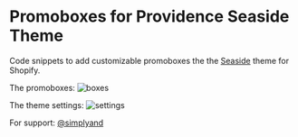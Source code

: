 Promoboxes for Providence Seaside Theme
=======================================

Code snippets to add customizable promoboxes the the [Seaside](http://providence-seaside.myshopify.com/) theme for Shopify.

The promoboxes:
![boxes](http://f.cl.ly/items/0e1O2X2E1S2c1d1W2A0c/Image%202014-02-06%20at%2011.25.04%20AM.png)

The theme settings:
![settings](http://f.cl.ly/items/0v3e2M1H351O1d2t1y24/Image%202014-02-07%20at%207.33.26%20PM.png)

For support: [@simplyand](https://twitter.com/simplyand)
